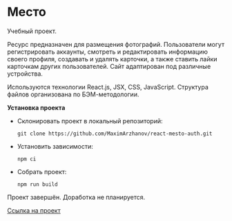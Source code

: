 # Место
Учебный проект.

Ресурс предназначен для размещения фотографий.
Пользователи могут регистрировать аккаунты, смотреть и редактировать информацию своего профиля, создавать и удалять карточки, а также ставить лайки карточкам других пользователей.
Сайт адаптирован под различные устройства.

Используются технологии React.js, JSX, CSS, JavaScript.
Структура файлов организована по БЭМ-методологии.

**Установка проекта**

- Склонировать проект в локальный репозиторий:
    
    `git clone https://github.com/MaximArzhanov/react-mesto-auth.git`

- Установить зависимости:
    
    `npm ci`

- Собрать проект:
    
    `npm run build`

Проект завершён. Доработка не планируется.

[Ссылка на проект](https://maximarzhanov.github.io/react-mesto-auth/)
